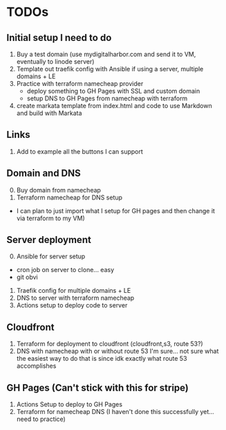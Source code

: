 # TODOs


## Initial setup I need to do

1. Buy a test domain (use mydigitalharbor.com and send it to VM, eventually to linode server)
2. Template out traefik config with Ansible if using a server, multiple domains + LE
3. Practice with terraform namecheap provider
    * deploy something to GH Pages with SSL and custom domain 
    * setup DNS to GH Pages from namecheap with terraform
4. create markata template from index.html and code to use Markdown and build with Markata

## Links

1. Add to example all the buttons I can support

## Domain and DNS

0. Buy domain from namecheap
1. Terraform namecheap for DNS setup
  * I can plan to just import what I setup for GH pages and then change it via terraform to my VM)

## Server deployment

0. Ansible for server setup
  * cron job on server to clone... easy
  * git obvi
1. Traefik config for multiple domains + LE
2. DNS to server with terraform namecheap
3. Actions setup to deploy code to server

## Cloudfront

1. Terraform for deployment to cloudfront (cloudfront,s3, route 53?)
2. DNS with namecheap with or without route 53 I'm sure... not sure what the easiest way to do that is since idk exactly what route 53 accomplishes

## GH Pages (Can't stick with this for stripe)

1. Actions Setup to deploy to GH Pages
2. Terraform for namecheap DNS (I haven't done this successfully yet... need to practice)
